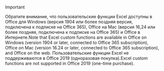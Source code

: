 > [!IMPORTANT]
> <span data-ttu-id="56ddd-101">Обратите внимание, что пользовательские функции Excel доступны в Office для Windows (версия 1904 или более поздняя версия, подключена к подписке на Office 365), Office на Mac (версия 16,24 или более поздняя, подключена к подписке на Office 365) и Office в Интернете.</span><span class="sxs-lookup"><span data-stu-id="56ddd-101">Note that Excel custom functions are available in Office on Windows (version 1904 or later, connected to Office 365 subscription), Office on Mac (version 16.24 or later, connected to Office 365 subscription), and Office on the web.</span></span> <span data-ttu-id="56ddd-102">Пользовательские функции Excel не поддерживаются в Office 2019 (одноразовая покупка).</span><span class="sxs-lookup"><span data-stu-id="56ddd-102">Excel custom functions are not supported in Office 2019 (one-time purchase).</span></span>
